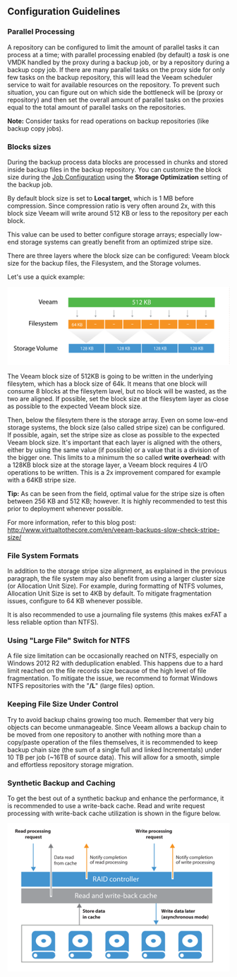 ## Configuration Guidelines

### Parallel Processing
A repository can be configured to limit the amount of parallel tasks it can process at a time; with parallel processing enabled (by default) a *task* is one VMDK handled by the proxy during a backup job, or by a repository during a backup copy job. If there are many parallel tasks on the proxy side for only few tasks on the backup repository, this will lead the Veeam scheduler service to wait for available resources on the repository. To prevent such situation, you can figure out on which side the bottleneck will be (proxy or repository) and then set the overall amount of parallel tasks on the proxies equal to the total amount of parallel tasks on the repositories.

**Note:** Consider tasks for read operations on backup repositories (like backup copy jobs).

### Blocks sizes

During the backup process data blocks are processed in chunks and stored inside backup files in the backup repository. You can customize the block size during the [Job Configuration](../job_configuration/deduplication_and_compression.html#deduplication) using the **Storage Optimization** setting of the backup job.

By default block size is set to **Local target**, which is 1 MB before compression. Since compression ratio is very often around 2x, with this block size Veeam will write around 512 KB or less to the repository per each block.

This value can be used to better configure storage arrays; especially low-end storage systems can greatly benefit from an optimized stripe size.

There are three layers where the block size can be configured: Veeam block size for the backup files, the Filesystem, and the Storage volumes.

Let's use a quick example:

![Layers of block sizes](block-sizes-layers.png)

The Veeam block size of 512KB is going to be written in the underlying filesytem, which has a block size of 64k. It means that one block will consume 8 blocks at the filesytem lavel, but no block will be wasted, as the two are aligned. If possible, set the block size at the filesytem layer as close as possible to the expected Veeam block size.

Then, below the filesytem there is the storage array. Even on some low-end storage systems, the block size (also called stripe size) can be configured. If possible, again, set the stripe size as close as possible to the expected Veeam block size. It's important that each layer is aligned with the others, either by using the same value (if possible) or a value that is a division of the bigger one. This limits to a minimum the so called **write overhead**: with a 128KB block size at the storage layer, a Veeam block requires 4 I/O operations to be written. This is a 2x improvement compared for example with a 64KB stripe size.

**Tip:** As can be seen from the field, optimal value for the stripe size is often between 256 KB and 512 KB; however. It is highly recommended to test this prior to deployment whenever possible.

For more information, refer to this blog post: <http://www.virtualtothecore.com/en/veeam-backups-slow-check-stripe-size/>

### File System Formats
In addition to the storage stripe size alignment, as explained in the previous paragraph, the file system may also benefit from using a larger cluster size (or Allocation Unit Size). For example, during formatting of NTFS volumes, Allocation Unit Size is set to 4KB by default. To mitigate fragmentation issues, configure to 64 KB whenever possible.

It is also recommended to use a journaling file systems (this makes exFAT a less reliable option than NTFS).

### Using "Large File" Switch for NTFS
A file size limitation can be occasionally reached on NTFS, especially on Windows 2012 R2 with deduplication enabled. This happens due to a hard limit reached on the file records size because of the  high level of file fragmentation. To mitigate the issue, we recommend to format Windows NTFS repositories with the "**/L**" (large files) option.

### Keeping File Size Under Control
Try to avoid backup chains growing too much. Remember that very big objects can become unmanageable. Since Veeam allows a backup chain to be moved from one repository to another with nothing more than a copy/paste operation of the files themselves, it is recommended to keep backup chain size (the sum of a single full and linked Incrementals) under 10 TB per job (\~16TB of source data). This will allow for a smooth, simple and effortless repository storage migration.

### Synthetic Backup and Caching

To get the best out of a synthetic backup and enhance the performance, it is recommended to use a write-back cache. Read and write request processing with write-back cache utilization is shown in the figure below.

![](../media/image13.png)
